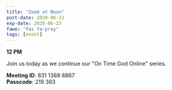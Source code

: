 ```yaml
---
title: "Zoom at Noon"
post-date: 2020-06-22
exp-date: 2020-06-23
fawe: "fas fa-pray"
tags: [event]
---
```

**12 PM**

Join us today as we continue our "On Time God Online" series.

<p class="text-danger"><b>Meeting ID</b>: 831 1388 8867
<br>
<b>Passcode</b>: 219 383
</p>